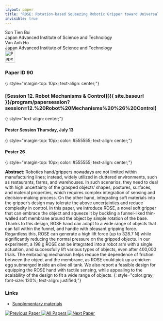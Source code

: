 ```yaml
---
layout: paper
title: "ROSE: Rotation-based Squeezing Robotic Gripper toward Universal Handling of Objects"
invisible: true
---
```

<div class="paper-authors">
<div class="paper-author-box">
    <div class="paper-author-name">Son Tien Bui</div>
    <div class="paper-author-uni">Japan Advanced Institute of Science and Technology</div>
</div>
<div class="paper-author-box">
    <div class="paper-author-name">Van Anh Ho</div>
    <div class="paper-author-uni">Japan Advanced Institute of Science and Technology</div>
</div>

</div><div class="paper-pdf">
<div> <a href="http://www.roboticsproceedings.org/rss19/p090.pdf"><img src="{{ site.baseurl }}/images/paper_link.png" alt="Paper Website" width = "33"  height = "40"/></a> </div>
</div>

### Paper ID 90
{: style="margin-top: 10px; text-align: center;"}

### [Session 12. Robot Mechanisms & Control]({{ site.baseurl }}/program/papersession?session=12.%20Robot%20Mechanisms%20%26%20Control)
{: style="text-align: center;"}

#### Poster Session Thursday, July 13
{: style="margin-top: 10px; color: #555555; text-align: center;"}

#### Poster 26
{: style="margin-top: 10px; color: #555555; text-align: center;"}

<b style="color: black;">Abstract: </b>Robotics hand/grippers nowadays are not limited within manufacturing lines; instead, widely utilized in cluttered environments, such as restaurants, farms, and warehouses. In such scenarios, they need to deal with high uncertainty of the grasped objects’ shapes, postures, surfaces, and material properties, which requires complex integration of sensing and decision-making process. On the other hand, integrating soft materials into the gripper’s design may tolerate the above uncertainties and reduce complexity in control. In this paper, we introduce ROSE, a novel soft gripper that can embrace the object and squeeze it by buckling a funnel-liked thin-walled soft membrane around the object by simple rotation of the base. Thanks to this design, ROSE hand can adapt to a wide range of objects that can fall within the funnel, and handle with pleasant gripping force. Regardless this, ROSE can generate a high lift force (up to 328.7 N) while significantly reducing the normal pressure on the gripped objects. In our experiment, a 198 g ROSE can be integrated into a robot arm with a single actuation, and successfully lift various types of objects, even after 400,000 trials. The embracing mechanism helps reduce the dependence of friction between the object and the membrane, as ROSE could pick up a chicken egg submerged inside an olive oil tank. We also report a feasible design for equipping the ROSE hand with tactile sensing, while appealing to the scalability of the design to fit a wide range of objects.
{: style="color:gray; font-size: 120%; text-align: justified;"}


### Links
- [Supplementary materials](http://www.roboticsproceedings.org/rss19/p090_sup.zip)

<div class="paper-menu">
<a href="{{ site.baseurl }}/program/papers/089/"> <img src="{{ site.baseurl }}/images/previous_paper_icon.png" alt="Previous Paper" title="Previous Paper"/> </a>
<a href="{{ site.baseurl }}/program/papers"><img src="{{ site.baseurl }}/images/overview_icon.png" alt="All Papers" title="All Papers"/> </a>
<a href="{{ site.baseurl }}/program/papers/091/"> <img src="{{ site.baseurl }}/images/next_paper_icon.png" alt="Next Paper" title="Next Paper"/> </a>

</div>
